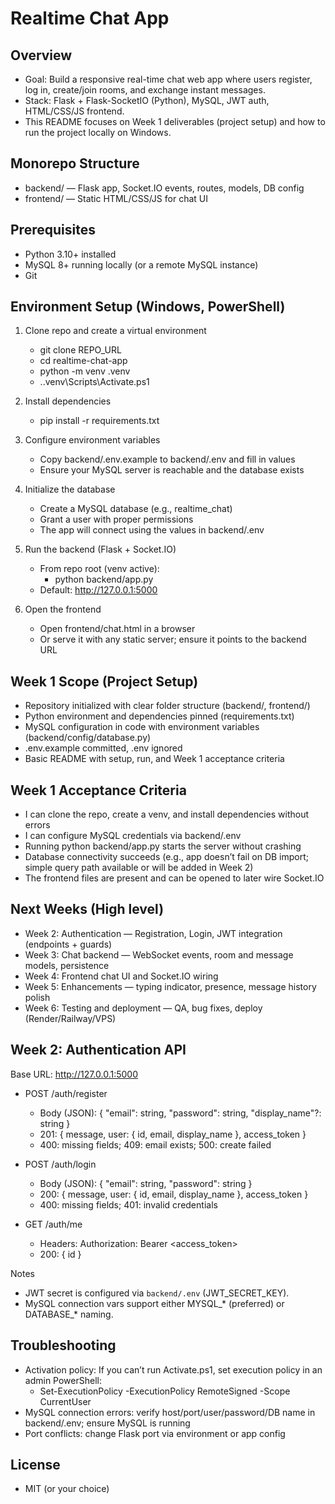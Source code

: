 # Realtime Chat App

## Overview

- Goal: Build a responsive real-time chat web app where users register, log in, create/join rooms, and exchange instant messages.
- Stack: Flask + Flask-SocketIO (Python), MySQL, JWT auth, HTML/CSS/JS frontend.
- This README focuses on Week 1 deliverables (project setup) and how to run the project locally on Windows.

## Monorepo Structure

- backend/ — Flask app, Socket.IO events, routes, models, DB config
- frontend/ — Static HTML/CSS/JS for chat UI

## Prerequisites

- Python 3.10+ installed
- MySQL 8+ running locally (or a remote MySQL instance)
- Git

## Environment Setup (Windows, PowerShell)

1. Clone repo and create a virtual environment

   - git clone REPO_URL
   - cd realtime-chat-app
   - python -m venv .venv
   - .\.venv\Scripts\Activate.ps1

2. Install dependencies

   - pip install -r requirements.txt

3. Configure environment variables

   - Copy backend/.env.example to backend/.env and fill in values
   - Ensure your MySQL server is reachable and the database exists

4. Initialize the database

   - Create a MySQL database (e.g., realtime_chat)
   - Grant a user with proper permissions
   - The app will connect using the values in backend/.env

5. Run the backend (Flask + Socket.IO)

   - From repo root (venv active):
     - python backend/app.py
   - Default: <http://127.0.0.1:5000>

6. Open the frontend
   - Open frontend/chat.html in a browser
   - Or serve it with any static server; ensure it points to the backend URL

## Week 1 Scope (Project Setup)

- Repository initialized with clear folder structure (backend/, frontend/)
- Python environment and dependencies pinned (requirements.txt)
- MySQL configuration in code with environment variables (backend/config/database.py)
- .env.example committed, .env ignored
- Basic README with setup, run, and Week 1 acceptance criteria

## Week 1 Acceptance Criteria

- I can clone the repo, create a venv, and install dependencies without errors
- I can configure MySQL credentials via backend/.env
- Running python backend/app.py starts the server without crashing
- Database connectivity succeeds (e.g., app doesn’t fail on DB import; simple query path available or will be added in Week 2)
- The frontend files are present and can be opened to later wire Socket.IO

## Next Weeks (High level)

- Week 2: Authentication — Registration, Login, JWT integration (endpoints + guards)
- Week 3: Chat backend — WebSocket events, room and message models, persistence
- Week 4: Frontend chat UI and Socket.IO wiring
- Week 5: Enhancements — typing indicator, presence, message history polish
- Week 6: Testing and deployment — QA, bug fixes, deploy (Render/Railway/VPS)

## Week 2: Authentication API

Base URL: <http://127.0.0.1:5000>

- POST /auth/register

  - Body (JSON): { "email": string, "password": string, "display_name"?: string }
  - 201: { message, user: { id, email, display_name }, access_token }
  - 400: missing fields; 409: email exists; 500: create failed

- POST /auth/login

  - Body (JSON): { "email": string, "password": string }
  - 200: { message, user: { id, email, display_name }, access_token }
  - 400: missing fields; 401: invalid credentials

- GET /auth/me
  - Headers: Authorization: Bearer <access_token>
  - 200: { id }

Notes

- JWT secret is configured via `backend/.env` (JWT_SECRET_KEY).
- MySQL connection vars support either MYSQL\_\* (preferred) or DATABASE\_\* naming.

## Troubleshooting

- Activation policy: If you can’t run Activate.ps1, set execution policy in an admin PowerShell:
  - Set-ExecutionPolicy -ExecutionPolicy RemoteSigned -Scope CurrentUser
- MySQL connection errors: verify host/port/user/password/DB name in backend/.env; ensure MySQL is running
- Port conflicts: change Flask port via environment or app config

## License

- MIT (or your choice)
